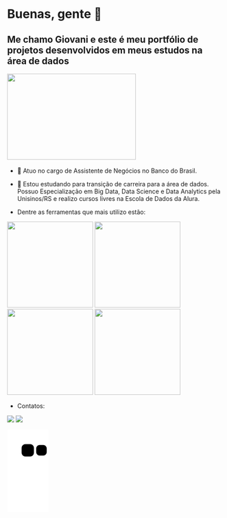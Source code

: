 # Buenas, gente 👋

## Me chamo Giovani e este é meu portfólio de projetos desenvolvidos em meus estudos na área de dados

<img src="https://tenor.com/pt-PT/view/dice-roll-rolling-rolling-dice-roll-dice-gif-21283859.gif" width="300" height="200">

- 🔭 Atuo no cargo de Assistente de Negócios no Banco do Brasil.
- 🌱 Estou estudando para transição de carreira para a área de dados. Possuo Especialização em Big Data, Data Science e Data Analytics pela Unisinos/RS e realizo cursos livres na Escola de Dados da Alura.

- Dentre as ferramentas que mais utilizo estão:
 
<img src="https://cdn.jsdelivr.net/gh/devicons/devicon@latest/icons/python/python-original-wordmark.svg" width="200" height="200" > <img src="https://cdn.jsdelivr.net/gh/devicons/devicon@latest/icons/pandas/pandas-original-wordmark.svg" width="200" height="200" > <img src="https://cdn.jsdelivr.net/gh/devicons/devicon@latest/icons/numpy/numpy-original-wordmark.svg" width="200" height="200" /> <img src="https://cdn.jsdelivr.net/gh/devicons/devicon@latest/icons/jupyter/jupyter-original-wordmark.svg" width="200" height="200" />

- Contatos:
  
<a href = "mailto:prezzi.giovani@gmail.com"><img loading="lazy" src="https://img.shields.io/badge/Gmail-D14836?style=for-the-badge&logo=gmail&logoColor=white" target="_blank"></a>
<a href="https://www.linkedin.com/in/giovani-prezzi" target="_blank"><img loading="lazy" src="https://img.shields.io/badge/-LinkedIn-%230077B5?style=for-the-badge&logo=linkedin&logoColor=white" target="_blank"></a>

![Snake animation](https://github.com/giovani-prezzi/giovani-prezzi/blob/output/github-contribution-grid-snake.svg)
